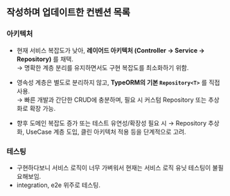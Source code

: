 ## 작성하며 업데이트한 컨벤션 목록

### 아키텍처

- 현재 서비스 복잡도가 낮아, **레이어드 아키텍처 (Controller → Service → Repository)** 를 채택.  
  → 명확한 계층 분리를 유지하면서도 구현 복잡도를 최소화하기 위함.

- 영속성 계층은 별도로 분리하지 않고, **TypeORM의 기본 `Repository<T>`** 를 직접 사용.  
  → 빠른 개발과 간단한 CRUD에 충분하며, 필요 시 커스텀 Repository 또는 추상화로 확장 가능.

- 향후 도메인 복잡도 증가 또는 테스트 유연성/확장성 필요 시
  → Repository 추상화, UseCase 계층 도입, 클린 아키텍처 적용 등을 단계적으로 고려.

### 테스팅

- 구현하다보니 서비스 로직이 너무 가벼워서 현재는 서비스 로직 유닛 테스팅이 불필요해보임.
- integration, e2e 위주로 테스팅.
